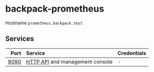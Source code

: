 # backpack-prometheus

Hostname `prometheus.backpack.test`

## Services

| Port | Service | Credentials
| ---: | :------ | :----------
| [9090](http://prometheus.backpack.test:9090) | [HTTP API](https://prometheus.io/docs/prometheus/latest/management_api/) and management console | -
